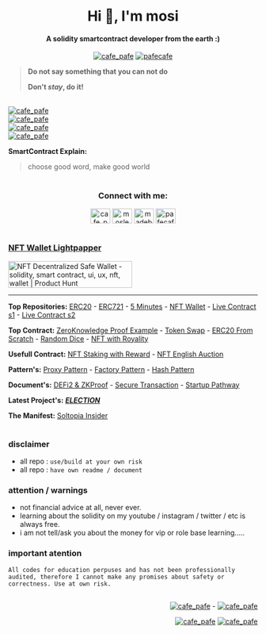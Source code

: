<h1 align="center">Hi 👋, I'm mosi</h1>
<h4 align="center">A solidity smartcontract developer from the earth :)</h4>

<p align="center"> 
  <a href="https://twitter.com/cafe_pafe" target="blank"><img src="https://img.shields.io/twitter/follow/cafe_pafe?logo=twitter&style=plastic&labelColor=334455" alt="cafe_pafe" /></a> 
<a href="https://youtube.com/pafecafe" target="blank"><img src="https://img.shields.io/badge/youtube-watch-red/follow/cafe_pafe?logo=youtube&style=plastic&logoColor=red&labelColor=334455" alt="pafecafe" /></a> 
</p>

> **Do not say something that you can not do**
> 
> **Don't *stay*, do it!**

<br />
<a href="https://linktr.ee/mosi.sol" target="blank">
  <img src="https://img.shields.io/badge/How%20to%20reach%20me-at%20linktree-blue?style=for-the-badge&logo=ethereum&color=white&logoColor=yellow&logoWidth=40&labelColor=black" alt="cafe_pafe" /></a> 
  <br />
<a href="https://www.linkedin.com/in/moslem-abbasi/" target="blank">
  <img src="https://img.shields.io/badge/Know%20about%20my%20experiences-LINKEDin-blue?style=for-the-badge&logo=ethereum&color=white&logoColor=yellow&logoWidth=40&labelColor=black" alt="cafe_pafe" /></a> 
  <br />
<a href="https://youtube.com/pafecafe" target="blank">
  <img src="https://img.shields.io/badge/I%E2%80%99m%20currently%20working%20on-teach%20solidity%20for%20free%20in%20farsi%20language-blue?style=for-the-badge&logo=ethereum&color=white&logoColor=yellow&logoWidth=40&labelColor=black" alt="cafe_pafe" /></a> 
<br />
<a href="https://github.com/mosi-sol" target="blank">
  <img src="https://img.shields.io/badge/I%E2%80%99m%20currently%20learning%20-how%20to%60s%20of%20smartcontract%20development%20%26%20reasearch%20about%20the%20blockchain-darkgrey?style=for-the-badge&logo=ethereum&color=white&logoColor=yellow&logoWidth=40&labelColor=black" alt="cafe_pafe" /></a> 


**SmartContract Explain:**
> choose good word, make good world


#

<h3 align="center">Connect with me:</h3>
<p align="center">
<a href="https://twitter.com/cafe_pafe" target="blank"><img align="center" src="https://raw.githubusercontent.com/rahuldkjain/github-profile-readme-generator/master/src/images/icons/Social/twitter.svg" alt="cafe_pafe" height="30" width="40" /></a>
<a href="https://linkedin.com/in/moslem-abbasi" target="blank"><img align="center" src="https://raw.githubusercontent.com/rahuldkjain/github-profile-readme-generator/master/src/images/icons/Social/linked-in-alt.svg" alt="moslem-abbasi" height="30" width="40" /></a>
<a href="https://instagram.com/madebymosi" target="blank"><img align="center" src="https://raw.githubusercontent.com/rahuldkjain/github-profile-readme-generator/master/src/images/icons/Social/instagram.svg" alt="madebymosi" height="30" width="40" /></a>
<a href="https://www.youtube.com/c/pafecafe" target="blank"><img align="center" src="https://raw.githubusercontent.com/rahuldkjain/github-profile-readme-generator/master/src/images/icons/Social/youtube.svg" alt="pafecafe" height="30" width="40" /></a>
</p>

#

### [NFT Wallet Lightpapper](https://github.com/mosi-sol/NftWallet/wiki/Light-Papper) 
<div>
<a href="https://www.producthunt.com/posts/nft-decentralized-safe-wallet?utm_source=badge-featured&utm_medium=badge&utm_souce=badge-nft&#0045;decentralized&#0045;safe&#0045;wallet" target="_blank"><img src="https://api.producthunt.com/widgets/embed-image/v1/featured.svg?post_id=337357&theme=dark" alt="NFT&#0032;Decentralized&#0032;Safe&#0032;Wallet - solidity&#0044;&#0032;smart&#0032;contract&#0044;&#0032;ui&#0044;&#0032;ux&#0044;&#0032;nft&#0044;&#0032;wallet | Product Hunt" style="width: 250px; height: 54px;" width="250" height="54" /></a>
</div>

---

**Top Repositories:** 
[ERC20](https://github.com/mosi-sol/erc20) - 
[ERC721](https://github.com/mosi-sol/erc721) - 
[5 Minutes](https://github.com/mosi-sol/5min) - 
[NFT Wallet](https://github.com/mosi-sol/NftWallet) - 
[Live Contract s1](https://github.com/mosi-sol/live-contracts) - 
[Live Contract s2](https://github.com/mosi-sol/live-contracts-s2) 

**Top Contract:**
[ZeroKnowledge Proof Example](https://github.com/mosi-sol/live-contracts/tree/main/episode-20) - 
[Token Swap](https://github.com/mosi-sol/erc20/tree/main/tokenSwap) - 
[ERC20 From Scratch](https://github.com/mosi-sol/erc20/tree/main/from%20scratch) - 
[Random Dice](https://github.com/mosi-sol/live-contracts/tree/main/episode-16) - 
[NFT with Royality](https://github.com/mosi-sol/erc721/tree/main/v5) 

**Usefull Contract:**
[NFT Staking with Reward](https://github.com/mosi-sol/live-contracts/tree/main/episode-6) - 
[NFT English Auction](https://github.com/mosi-sol/live-contracts-s2/tree/main/02-NftEnglishAuction) 

**Pattern's:**
[Proxy Pattern](https://github.com/mosi-sol/live-contracts/tree/main/episode-23) - 
[Factory Pattern](https://github.com/mosi-sol/live-contracts/tree/main/episode-3) - 
[Hash Pattern](https://github.com/mosi-sol/live-contracts/tree/main/episode-15) 

**Document's:**
[DEFi2 & ZKProof](https://github.com/mosi-sol/ZK/blob/main/Document-Examples.md) - 
[Secure Transaction](https://github.com/mosi-sol/ZK/blob/main/README.md) - 
[Startup Pathway](https://github.com/mosi-sol/startup) 

**Latest Project's:**
[***ELECTION***](https://github.com/mosi-sol/Election) 

**The Manifest:**
[Soltopia Insider]() 

#

### disclaimer
- all repo : ``use/build at your own risk``
- all repo : `have own readme / document`

### attention / warnings
- not financial advice at all, never ever.
- learning about the solidity on my youtube / instagram / twitter / etc is always free.
- i am not tell/ask you about the money for vip or role base learning.....

### important atention
`
 All codes for education perpuses and has not been professionally audited,
 therefore I cannot make any promises about safety or correctness. Use at own risk.
`

##

<p align="right"> 
<span>
<a href="https://github.com/investpedia" target="blank">
  <img src="https://img.shields.io/badge/my%20other%20github-%40investpedia-blueviolet?style=social&logo=github&logoColor=blueviolet&labelColor=e1e1e1&Color=345" alt="cafe_pafe" /></a>   
</span>
<span>
 - 
</span>
<span>
    <a href="https://github.com/mosi-sol" target="blank"><img src="https://img.shields.io/badge/solidity%20career-2017--2022-blueviolet?style=social&logo=github&logoColor=blueviolet&labelColor=e1e1e1&Color=345" alt="cafe_pafe" /></a>  
</span>
</p>

<p align="right"> 
  <span>
    <a href="https://github.com/mosi-sol" target="blank">
    <img src="https://img.shields.io/badge/Fun%20fact-we%20are%20simulated%20%3A)-blue?style=flat" alt="cafe_pafe" /></a>  
  </span>
  <span>
    <a href="https://github.com/mosi-sol" target="blank">
    <img src="https://img.shields.io/badge/Fun%20fact-i%20living%20on%20mars%20%3A)-blue?style=flat" alt="cafe_pafe" /></a>  
  </span>
</p>
